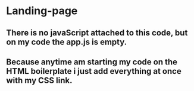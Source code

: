# Landing-page
## There is no javaScript attached to this code, but on my code the app.js is empty.
## Because anytime am starting my code on the HTML boilerplate i just add everything at once with my CSS link.
